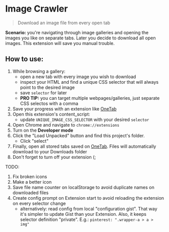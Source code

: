 # Image Crawler

> Download an image file from every open tab

**Scenario:** you're navigating through image galleries and opening the images you like on separate tabs. Later you decide to download all open images. This extension will save you manual trouble.

## How to use:

1. While browsing a gallery:
   - open a new tab with every image you wish to download
   - inspect your HTML and find a unique CSS selector that will always point to the desired image
   - save `selector` for later
   - **PRO TIP:** you can target multiple webpages/galleries, just separate CSS selectos with a comma
2. Save your progress with an extension like [OneTab](https://chrome.google.com/webstore/detail/onetab/chphlpgkkbolifaimnlloiipkdnihall)
3. Open this extension's content_script:
   - update `UNIQUE_IMAGE_CSS_SELECTOR` with your desired `selector`
4. Open Chrome and navigate to `chrome://extensions`
5. Turn on the **Developer mode**
6. Click the "Load Unpacked" button and find this project's folder.
   - Click "select"
7. Finally, open all stored tabs saved on [OneTab](https://chrome.google.com/webstore/detail/onetab/chphlpgkkbolifaimnlloiipkdnihall). Files will automatically download to your Downloads folder
8. Don't forget to turn off your extension (;

TODO:

1. Fix broken icons
2. Make a better icon
3. Save file name counter on localStorage to avoid duplicate names on downloaded files
4. Create config prompt on Extension start to avoid reloading the extension on every selector change
   - alternatively: read config from local "configuration gist". That way it's simpler to update Gist than your Extension. Also, it keeps selector definition "private". E.g.: `pinterest: ".wrapper-a > a > img"`
